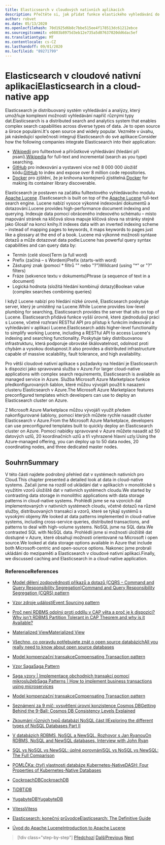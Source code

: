 ```yaml
---
title: Elasticsearch v cloudových nativních aplikacích
description: Přečtěte si, jak přidat funkce elastického vyhledávání do cloudových nativních aplikací.
author: robvet
ms.date: 05/13/2020
ms.openlocfilehash: 70d1925d6b8c7bbe515ee4f178513dc61212ebce
ms.sourcegitcommit: e0803b8975d3eb12e735a5d07637020dd6dac5ef
ms.translationtype: MT
ms.contentlocale: cs-CZ
ms.lasthandoff: 09/01/2020
ms.locfileid: "89271799"
---
```

# <a name="elasticsearch-in-a-cloud-native-app"></a><span data-ttu-id="acbff-103">Elasticsearch v cloudové nativní aplikaci</span><span class="sxs-lookup"><span data-stu-id="acbff-103">Elasticsearch in a cloud-native app</span></span>

<span data-ttu-id="acbff-104">Elasticsearch je distribuovaný systém vyhledávání a analýzy, který umožňuje komplexní možnosti vyhledávání napříč různými typy dat.</span><span class="sxs-lookup"><span data-stu-id="acbff-104">Elasticsearch is a distributed search and analytics system that enables complex search capabilities across diverse types of data.</span></span> <span data-ttu-id="acbff-105">Je to open source a široce populární.</span><span class="sxs-lookup"><span data-stu-id="acbff-105">It's open source and widely popular.</span></span> <span data-ttu-id="acbff-106">Vezměte v úvahu, jak následující společnosti integrují Elasticsearch do své aplikace:</span><span class="sxs-lookup"><span data-stu-id="acbff-106">Consider how the following companies integrate Elasticsearch into their application:</span></span>

- <span data-ttu-id="acbff-107">[Wikipedii](https://blog.wikimedia.org/2014/01/06/wikimedia-moving-to-elasticsearch/) pro fulltextové a přírůstkové vyhledávání (hledání při psaní).</span><span class="sxs-lookup"><span data-stu-id="acbff-107">[Wikipedia](https://blog.wikimedia.org/2014/01/06/wikimedia-moving-to-elasticsearch/) for full-text and incremental (search as you type) searching.</span></span>
- <span data-ttu-id="acbff-108">[GitHub](https://www.elastic.co/customers/github) pro indexování a vystavení více než 8 000 000 úložišť kódu.</span><span class="sxs-lookup"><span data-stu-id="acbff-108">[GitHub](https://www.elastic.co/customers/github) to index and expose over 8 million code repositories.</span></span>  
- <span data-ttu-id="acbff-109">[Docker](https://www.elastic.co/customers/docker) pro zjištění, že je knihovna kontejnerů zjistitelná.</span><span class="sxs-lookup"><span data-stu-id="acbff-109">[Docker](https://www.elastic.co/customers/docker) for making its container library discoverable.</span></span>

<span data-ttu-id="acbff-110">Elasticsearch je postaven na začátku fulltextového vyhledávacího modulu [Apache Lucene](https://lucene.apache.org/core/) .</span><span class="sxs-lookup"><span data-stu-id="acbff-110">Elasticsearch is built on top of the [Apache Lucene](https://lucene.apache.org/core/) full-text search engine.</span></span> <span data-ttu-id="acbff-111">Lucene nabízí vysoce výkonné indexování dokumentů a dotazování.</span><span class="sxs-lookup"><span data-stu-id="acbff-111">Lucene provides high-performance document indexing and querying.</span></span> <span data-ttu-id="acbff-112">Indexuje data pomocí obráceného indexového schématu – místo mapování stránek na klíčová slova mapuje klíčová slova na stránky stejně jako Glosář na konci knihy.</span><span class="sxs-lookup"><span data-stu-id="acbff-112">It indexes data with an inverted indexing scheme – instead of mapping pages to keywords, it maps keywords to pages just like a glossary at the end of a book.</span></span> <span data-ttu-id="acbff-113">Lucene má výkonné možnosti syntaxe dotazů a může dotazovat data podle:</span><span class="sxs-lookup"><span data-stu-id="acbff-113">Lucene has powerful query syntax capabilities and can query data by:</span></span>

- <span data-ttu-id="acbff-114">Termín (celé slovo)</span><span class="sxs-lookup"><span data-stu-id="acbff-114">Term (a full word)</span></span>
- <span data-ttu-id="acbff-115">Prefix (začíná – s Wordem)</span><span class="sxs-lookup"><span data-stu-id="acbff-115">Prefix (starts-with word)</span></span>
- <span data-ttu-id="acbff-116">Zástupný znak (pomocí \* filtrů "" nebo "?")</span><span class="sxs-lookup"><span data-stu-id="acbff-116">Wildcard (using "\*" or "?" filters)</span></span>
- <span data-ttu-id="acbff-117">Fráze (sekvence textu v dokumentu)</span><span class="sxs-lookup"><span data-stu-id="acbff-117">Phrase (a sequence of text in a document)</span></span>
- <span data-ttu-id="acbff-118">Logická hodnota (složitá hledání kombinují dotazy)</span><span class="sxs-lookup"><span data-stu-id="acbff-118">Boolean value (complex searches combining queries)</span></span>

<span data-ttu-id="acbff-119">I když Lucene nabízí pro hledání nízké úrovně, Elasticsearch poskytuje server, který je umístěný na Lucene.</span><span class="sxs-lookup"><span data-stu-id="acbff-119">While Lucene provides low-level plumbing for searching, Elasticsearch provides the server that sits on top of Lucene.</span></span> <span data-ttu-id="acbff-120">Elasticsearch přidává funkce vyšší úrovně, které zjednodušují práci s Lucene, včetně rozhraní RESTful API pro přístup k funkcím indexování a vyhledávání v aplikaci Lucene.</span><span class="sxs-lookup"><span data-stu-id="acbff-120">Elasticsearch adds higher-level functionality to simplify working Lucene, including a RESTful API to access Lucene's indexing and searching functionality.</span></span> <span data-ttu-id="acbff-121">Poskytuje taky distribuovanou infrastrukturu, která podporuje obrovské škálovatelnost, odolnost proti chybám a vysokou dostupnost.</span><span class="sxs-lookup"><span data-stu-id="acbff-121">It also provides a distributed infrastructure capable of massive scalability, fault tolerance, and high availability.</span></span>

<span data-ttu-id="acbff-122">Pro větší cloudové nativní aplikace s požadavky na hledání je Elasticsearch k dispozici jako spravovaná služba v Azure.</span><span class="sxs-lookup"><span data-stu-id="acbff-122">For larger cloud-native applications with complex search requirements, Elasticsearch is available as managed service in Azure.</span></span> <span data-ttu-id="acbff-123">Služba Microsoft Azure Marketplace funkce předkonfigurovaných šablon, které můžou vývojáři použít k nasazení clusteru Elasticsearch v Azure.</span><span class="sxs-lookup"><span data-stu-id="acbff-123">The Microsoft Azure Marketplace features preconfigured templates which developers can use to deploy an Elasticsearch cluster on Azure.</span></span>

<span data-ttu-id="acbff-124">Z Microsoft Azure Marketplace můžou vývojáři využít předem nakonfigurované šablony, pomocí kterých můžete rychle nasadit cluster Elasticsearch v Azure.</span><span class="sxs-lookup"><span data-stu-id="acbff-124">From the Microsoft Azure Marketplace, developers can use preconfigured templates built to quickly deploy an Elasticsearch cluster on Azure.</span></span> <span data-ttu-id="acbff-125">Pomocí nabídky spravované v Azure můžete nasadit až 50 datových uzlů, 20 koordinačních uzlů a tři vyhrazené hlavní uzly.</span><span class="sxs-lookup"><span data-stu-id="acbff-125">Using the Azure-managed offering, you can deploy up to 50 data nodes, 20 coordinating nodes, and three dedicated master nodes.</span></span>

## <a name="summary"></a><span data-ttu-id="acbff-126">Souhrn</span><span class="sxs-lookup"><span data-stu-id="acbff-126">Summary</span></span>

<span data-ttu-id="acbff-127">V této části najdete podrobný přehled dat v systémech nativních pro Cloud.</span><span class="sxs-lookup"><span data-stu-id="acbff-127">This chapter presented a detailed look at data in cloud-native systems.</span></span> <span data-ttu-id="acbff-128">Začali jsme na rozdíl od ukládání dat v aplikacích v monolitické s využitím vzorů úložiště dat v nativních systémech cloudu.</span><span class="sxs-lookup"><span data-stu-id="acbff-128">We started by contrasting data storage in monolithic applications with data storage patterns in cloud-native systems.</span></span> <span data-ttu-id="acbff-129">Prohlédli jsme se na vzorcích dat implementovaných v nativních systémech cloudu, včetně dotazů na různé služby, distribuovaných transakcí a vzorů, které se týkají systémů s vysokými objemy.</span><span class="sxs-lookup"><span data-stu-id="acbff-129">We looked at data patterns implemented in cloud-native systems, including cross-service queries, distributed transactions, and patterns to deal with high-volume systems.</span></span> <span data-ttu-id="acbff-130">NoSQL jsme na SQL data.</span><span class="sxs-lookup"><span data-stu-id="acbff-130">We contrasted SQL with NoSQL data.</span></span> <span data-ttu-id="acbff-131">Prohlédli jsme si možnosti úložiště dat dostupné v Azure, které obsahují možnosti orientované na Microsoft i open source.</span><span class="sxs-lookup"><span data-stu-id="acbff-131">We looked at data storage options available in Azure that include both Microsoft-centric and open-source options.</span></span> <span data-ttu-id="acbff-132">Nakonec jsme probrali ukládání do mezipaměti a Elasticsearch v cloudové nativní aplikaci.</span><span class="sxs-lookup"><span data-stu-id="acbff-132">Finally, we discussed caching and Elasticsearch in a cloud-native application.</span></span>

### <a name="references"></a><span data-ttu-id="acbff-133">Reference</span><span class="sxs-lookup"><span data-stu-id="acbff-133">References</span></span>

- [<span data-ttu-id="acbff-134">Model dělení zodpovědnosti příkazů a dotazů (CQRS – Command and Query Responsibility Segregation)</span><span class="sxs-lookup"><span data-stu-id="acbff-134">Command and Query Responsibility Segregation (CQRS) pattern</span></span>](https://docs.microsoft.com/azure/architecture/patterns/cqrs)

- [<span data-ttu-id="acbff-135">Vzor zdroje událostí</span><span class="sxs-lookup"><span data-stu-id="acbff-135">Event Sourcing pattern</span></span>](https://docs.microsoft.com/azure/architecture/patterns/event-sourcing)

- [<span data-ttu-id="acbff-136">Proč není RDBMS odolný proti oddílu v CAP věta a proč je k dispozici?</span><span class="sxs-lookup"><span data-stu-id="acbff-136">Why isn't RDBMS Partition Tolerant in CAP Theorem and why is it Available?</span></span>](https://stackoverflow.com/questions/36404765/why-isnt-rdbms-partition-tolerant-in-cap-theorem-and-why-is-it-available)

- [<span data-ttu-id="acbff-137">Materialized View</span><span class="sxs-lookup"><span data-stu-id="acbff-137">Materialized View</span></span>](https://docs.microsoft.com/azure/architecture/patterns/materialized-view)

- [<span data-ttu-id="acbff-138">Všechno, co opravdu potřebujete znát o open source databázích</span><span class="sxs-lookup"><span data-stu-id="acbff-138">All you really need to know about open source databases</span></span>](https://www.ibm.com/blogs/systems/all-you-really-need-to-know-about-open-source-databases/)

- [<span data-ttu-id="acbff-139">Model kompenzační transakce</span><span class="sxs-lookup"><span data-stu-id="acbff-139">Compensating Transaction pattern</span></span>](https://docs.microsoft.com/azure/architecture/patterns/compensating-transaction)

- [<span data-ttu-id="acbff-140">Vzor Saga</span><span class="sxs-lookup"><span data-stu-id="acbff-140">Saga Pattern</span></span>](https://microservices.io/patterns/data/saga.html)

- [<span data-ttu-id="acbff-141">Saga vzory | Implementace obchodních transakcí pomocí mikroslužeb</span><span class="sxs-lookup"><span data-stu-id="acbff-141">Saga Patterns | How to implement business transactions using microservices</span></span>](https://blog.couchbase.com/saga-pattern-implement-business-transactions-using-microservices-part/)

- [<span data-ttu-id="acbff-142">Model kompenzační transakce</span><span class="sxs-lookup"><span data-stu-id="acbff-142">Compensating Transaction pattern</span></span>](https://docs.microsoft.com/azure/architecture/patterns/compensating-transaction)

- [<span data-ttu-id="acbff-143">Seznámení za 9 míč: vysvětlení úrovní konzistence Cosmos DB</span><span class="sxs-lookup"><span data-stu-id="acbff-143">Getting Behind the 9-Ball: Cosmos DB Consistency Levels Explained</span></span>](https://blog.jeremylikness.com/blog/2018-03-23_getting-behind-the-9ball-cosmosdb-consistency-levels/)

- [<span data-ttu-id="acbff-144">Zkoumání různých typů databází NoSQL část II</span><span class="sxs-lookup"><span data-stu-id="acbff-144">Exploring the different types of NoSQL Databases Part II</span></span>](https://www.3pillarglobal.com/insights/exploring-the-different-types-of-nosql-databases)

- [<span data-ttu-id="acbff-145">V databázích RDBMS, NoSQL a NewSQL. Rozhovor s Jan Ryanou</span><span class="sxs-lookup"><span data-stu-id="acbff-145">On RDBMS, NoSQL and NewSQL databases. Interview with John Ryan</span></span>](http://www.odbms.org/blog/2018/03/on-rdbms-nosql-and-newsql-databases-interview-with-john-ryan/)
  
- [<span data-ttu-id="acbff-146">SQL vs NoSQL vs NewSQL: úplné porovnání</span><span class="sxs-lookup"><span data-stu-id="acbff-146">SQL vs NoSQL vs NewSQL: The Full Comparison</span></span>](https://www.xenonstack.com/blog/sql-vs-nosql-vs-newsql/)

- [<span data-ttu-id="acbff-147">POMLČKa: čtyři vlastnosti databáze Kubernetes-Native</span><span class="sxs-lookup"><span data-stu-id="acbff-147">DASH: Four Properties of Kubernetes-Native Databases</span></span>](https://thenewstack.io/dash-four-properties-of-kubernetes-native-databases/)

- [<span data-ttu-id="acbff-148">CockroachDB</span><span class="sxs-lookup"><span data-stu-id="acbff-148">CockroachDB</span></span>](https://www.cockroachlabs.com/)

- [<span data-ttu-id="acbff-149">TiDB</span><span class="sxs-lookup"><span data-stu-id="acbff-149">TiDB</span></span>](https://pingcap.com/en/)

- [<span data-ttu-id="acbff-150">YugabyteDB</span><span class="sxs-lookup"><span data-stu-id="acbff-150">YugabyteDB</span></span>](https://www.yugabyte.com/)

- [<span data-ttu-id="acbff-151">Vitess</span><span class="sxs-lookup"><span data-stu-id="acbff-151">Vitess</span></span>](https://vitess.io/)

- [<span data-ttu-id="acbff-152">Elasticsearch: konečný průvodce</span><span class="sxs-lookup"><span data-stu-id="acbff-152">Elasticsearch: The Definitive Guide</span></span>](https://shop.oreilly.com/product/0636920028505.do)
  
- [<span data-ttu-id="acbff-153">Úvod do Apache Lucene</span><span class="sxs-lookup"><span data-stu-id="acbff-153">Introduction to Apache Lucene</span></span>](https://www.baeldung.com/lucene)

>[!div class="step-by-step"]
><span data-ttu-id="acbff-154">[Předchozí](azure-caching.md) 
> [Další](resiliency.md)</span><span class="sxs-lookup"><span data-stu-id="acbff-154">[Previous](azure-caching.md)
[Next](resiliency.md)</span></span> <!-- Next Chapter -->
